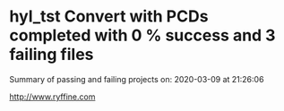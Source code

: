 # hyl_tst Convert with PCDs completed with 0 % success and 3 failing files

Summary of passing and failing projects on: 2020-03-09 at 21:26:06

http://www.ryffine.com

